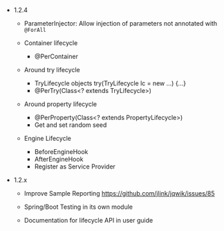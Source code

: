 - 1.2.4

    - ParameterInjector: Allow injection of parameters not annotated with `@ForAll`

    - Container lifecycle
        - @PerContainer

    - Around try lifecycle
      - TryLifecycle objects
        try(TryLifecycle lc = new ...) {...}
      - @PerTry(Class<? extends TryLifecycle>)

    - Around property lifecycle
      - @PerProperty(Class<? extends PropertyLifecycle>)
      - Get and set random seed

    - Engine Lifecycle
        - BeforeEngineHook
        - AfterEngineHook
        - Register as Service Provider

- 1.2.x
  
    - Improve Sample Reporting
      https://github.com/jlink/jqwik/issues/85

    - Spring/Boot Testing in its own module

    - Documentation for lifecycle API in user guide
